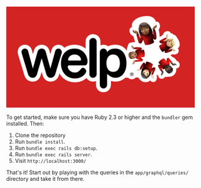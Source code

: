 ![](public/welp.png)

To get started, make sure you have Ruby 2.3 or higher and the `bundler` gem installed. Then:

1. Clone the repository
2. Run `bundle install`.
3. Run `bundle exec rails db:setup`.
4. Run `bundle exec rails server`.
5. Visit `http://localhost:3000/`

That's it! Start out by playing with the queries in the `app/graphql/queries/` directory and take it from there.
